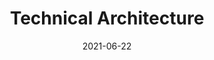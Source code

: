 ---
title: "Technical Architecture"
linkTitle: "Technical"
weight: 3
date: 2021-06-22
description: A technical view of Axway Open Banking.
---